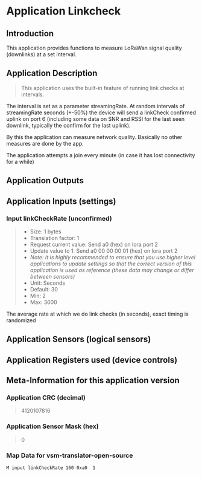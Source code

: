 
# Application Linkcheck

## Introduction

This application provides functions to measure LoRaWan signal quality (downlinks) at a set interval.


## Application Description

> This application uses the built-in feature of running link checks at intervals.

The interval is set as a parameter streamingRate. At random intervals of streamingRate seconds (+-50%)
the device will send a linkCheck confirmed uplink on port 6 (including some data on SNR and RSSI for
the last seen downlink, typically the confirm for the last uplink).

By this the application can measure network quality. Basically no other measures are done by the app.


The application attempts a join every minute (in case it has lost connectivity for a while)


## Application Outputs


## Application Inputs (settings)


### Input linkCheckRate (unconfirmed)

> - Size: 1 bytes
> - Translation factor: 1
> - Request current value: Send a0 (hex) on lora port 2
> - Update value to 1: Send a0 00 00 00 01 (hex) on lora port 2
> - *Note: It is highly recommended to ensure that you use higher level applications to update settings so that the correct version of this application is used as reference (these data may change or differ between sensors)*
> - Unit: Seconds
> - Default: 30
> - Min: 2
> - Max: 3600

The average rate at which we do link checks (in seconds), exact timing is randomized


## Application Sensors (logical sensors)


## Application Registers used (device controls)


## Meta-Information for this application version



### Application CRC (decimal)

 > 4120107816

### Application Sensor Mask (hex)

 > 0

### Map Data for vsm-translator-open-source

```
M input linkCheckRate 160 0xa0  1

```

